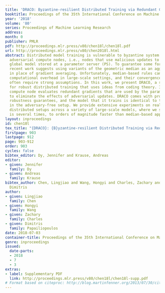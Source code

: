 ```yaml
---
title: 'DRACO: Byzantine-resilient Distributed Training via Redundant Gradients'
booktitle: Proceedings of the 35th International Conference on Machine Learning
year: '2018'
volume: '80'
series: Proceedings of Machine Learning Research
address: 
month: 0
publisher: PMLR
pdf: http://proceedings.mlr.press/v80/chen18l/chen18l.pdf
url: http://proceedings.mlr.press/v80/chen2018l.html
abstract: Distributed model training is vulnerable to byzantine system failures and
  adversarial compute nodes, i.e., nodes that use malicious updates to corrupt the
  global model stored at a parameter server (PS). To guarantee some form of robustness,
  recent work suggests using variants of the geometric median as an aggregation rule,
  in place of gradient averaging. Unfortunately, median-based rules can incur a prohibitive
  computational overhead in large-scale settings, and their convergence guarantees
  often require strong assumptions. In this work, we present DRACO, a scalable framework
  for robust distributed training that uses ideas from coding theory. In DRACO, each
  compute node evaluates redundant gradients that are used by the parameter server
  to eliminate the effects of adversarial updates. DRACO comes with problem-independent
  robustness guarantees, and the model that it trains is identical to the one trained
  in the adversary-free setup. We provide extensive experiments on real datasets and
  distributed setups across a variety of large-scale models, where we show that DRACO
  is several times, to orders of magnitude faster than median-based approaches.
layout: inproceedings
id: chen18l
tex_title: "{DRACO}: {B}yzantine-resilient Distributed Training via Redundant Gradients"
firstpage: 903
lastpage: 912
page: 903-912
order: 903
cycles: false
bibtex_editor: Dy, Jennifer and Krause, Andreas
editor:
- given: Jennifer
  family: Dy
- given: Andreas
  family: Krause
bibtex_author: Chen, Lingjiao and Wang, Hongyi and Charles, Zachary and Papailiopoulos,
  Dimitris
author:
- given: Lingjiao
  family: Chen
- given: Hongyi
  family: Wang
- given: Zachary
  family: Charles
- given: Dimitris
  family: Papailiopoulos
date: 2018-07-03
container-title: Proceedings of the 35th International Conference on Machine Learning
genre: inproceedings
issued:
  date-parts:
  - 2018
  - 7
  - 3
extras:
- label: Supplementary PDF
  link: http://proceedings.mlr.press/v80/chen18l/chen18l-supp.pdf
# Format based on citeproc: http://blog.martinfenner.org/2013/07/30/citeproc-yaml-for-bibliographies/
---
```

